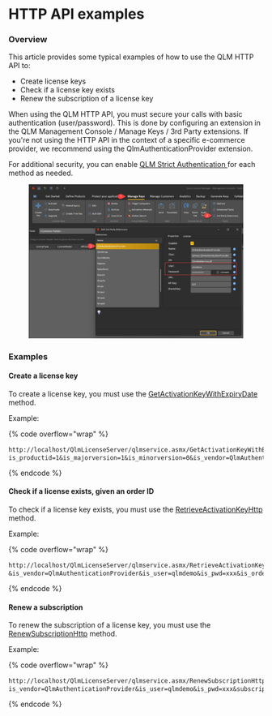 # HTTP API examples

### Overview

This article provides some typical examples of how to use the QLM HTTP API to:

* Create license keys
* Check if a license key exists
* Renew the subscription of a license key

When using the QLM HTTP API, you must secure your calls with basic authentication (user/password). This is done by configuring an extension in the QLM Management Console / Manage Keys / 3rd Party extensions. If you're not using the HTTP API in the context of a specific e-commerce provider, we recommend using the QlmAuthenticationProvider extension.

For additional security, you can enable [QLM Strict Authentication ](https://docs.soraco.co/docs/how-to/how-to-invoke-a-qlm-http-method-that-requires-strict-authentication)for each method as needed.

<figure><img src="../.gitbook/assets/image (29).png" alt=""><figcaption></figcaption></figure>

### Examples

#### Create a license key

To create a license key,  you must use the [GetActivationKeyWithExpiryDate ](../api-reference/http-methods/getactivationkeywithexpirydate.md)method.

Example:

{% code overflow="wrap" %}
```http
http://localhost/QlmLicenseServer/qlmservice.asmx/GetActivationKeyWithExpiryDate?is_productid=1&is_majorversion=1&is_minorversion=0&is_vendor=QlmAuthenticationProvider&is_expduration=10&is_user=qlmdemo&is_pwd=xxx&orderNumber=1234&subscriptionid=5678&is_licensemodel=subscription
```
{% endcode %}

#### Check if a license exists, given  an order ID

To check if a license key exists,  you must use the [ ](../api-reference/http-methods/getactivationkeywithexpirydate.md)[RetrieveActivationKeyHttp](../api-reference/http-methods/retrieveactivationkeyhttp.md) method.

Example:

{% code overflow="wrap" %}
```http
http://localhost/QlmLicenseServer/qlmservice.asmx/RetrieveActivationKeyHttp?&is_vendor=QlmAuthenticationProvider&is_user=qlmdemo&is_pwd=xxx&is_orderid=1234
```
{% endcode %}

#### Renew a subscription

To renew the subscription of a license key,  you must use the [ ](../api-reference/http-methods/getactivationkeywithexpirydate.md)[RenewSubscriptionHttp](../api-reference/http-methods/renewsubscriptionhttp.md) method.

Example:

{% code overflow="wrap" %}
```http
http://localhost/QlmLicenseServer/qlmservice.asmx/RenewSubscriptionHttp?is_vendor=QlmAuthenticationProvider&is_user=qlmdemo&is_pwd=xxx&subscriptionid=5678
```
{% endcode %}
